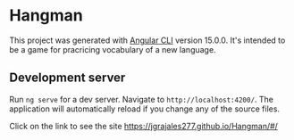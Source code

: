 # Hangman

This project was generated with [Angular CLI](https://github.com/angular/angular-cli) version 15.0.0.
It's intended to be a game for pracricing vocabulary of a new language.

## Development server

Run `ng serve` for a dev server. Navigate to `http://localhost:4200/`. The application will automatically reload if you change any of the source files.

Click on the link to see the site https://jgrajales277.github.io/Hangman/#/
